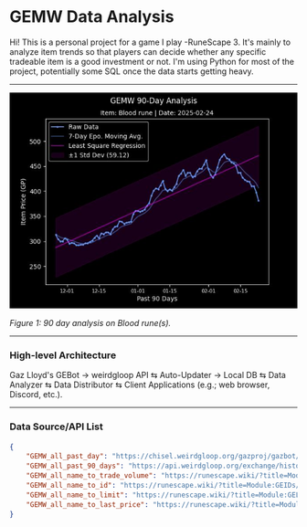 <h1>GEMW Data Analysis</h1>

Hi! This is a personal project for a game I play -RuneScape 3. It's mainly to analyze item trends so that players can decide whether any specific tradeable item is a good investment or not. 
I'm using Python for most of the project, potentially some SQL once the data starts getting heavy.

<hr>

<img src="https://github.com/yammei/GEMW-Data-Analysis/blob/main/data/Samples/MPLA_Blood%20rune_2025-02-24.jpg">

_Figure 1: 90 day analysis on Blood rune(s)._

<hr>

<h3>High-level Architecture</h3>
Gaz Lloyd's GEBot → weirdgloop API ⇆ Auto-Updater → Local DB ⇆ Data Analyzer ⇆ Data Distributor ⇆ Client Applications (e.g.; web browser, Discord, etc.).

<hr>

<h3>Data Source/API List</h3>

```json
{
    "GEMW_all_past_day": "https://chisel.weirdgloop.org/gazproj/gazbot/rs_dump.json",
    "GEMW_all_past_90_days": "https://api.weirdgloop.org/exchange/history/rs/last90d",
    "GEMW_all_name_to_trade_volume": "https://runescape.wiki/?title=Module:GEVolumes/data.json&action=raw&ctype=application%2Fjson",
    "GEMW_all_name_to_id": "https://runescape.wiki/?title=Module:GEIDs/data.json&action=raw&ctype=application%2Fjson",
    "GEMW_all_name_to_limit": "https://runescape.wiki/?title=Module:GELimits/data.json&action=raw&ctype=application%2Fjson",
    "GEMW_all_name_to_last_price": "https://runescape.wiki/?title=Module:GEPrices/data.json&action=raw&ctype=application%2Fjson"
}
```

